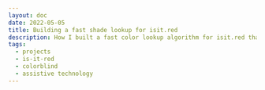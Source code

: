 ```yaml
---
layout: doc
date: 2022-05-05
title: Building a fast shade lookup for isit.red
description: How I built a fast color lookup algorithm for isit.red that works in realtime on mobile devices.
tags:
  - projects
  - is-it-red
  - colorblind
  - assistive technology
---
```


<Title/>

For my colorblind app [isit.red](https://isit.red) I needed a fast algorithm to find the shade of a given color.

The first approach was to naively iterate through the list of colors, calculate the &Delta;E distance to the given color and store the found color's shade in a list. Then I would sort all the matched shades and pick those below a certain &Delta;E threshold and again sort them by number of occurrences. This approach worked reasonably well on desktop but was too slow for mobile devices.

To run the AR View, the algorithm ideally needed to be able to give the shade of one pixel in less than 4ms.

The image analyzer's performance also depended on a very fast lookup algorithm, so I needed to find a better solution.

After some futile attempts and dead-ends, I finally settled on this solution:

## The Lookup Data

1. Downsample the color-space by 4, this reduces the number of colors that I need to store
from 16.7 million (256x256x256) to 262.144 (64x64x64)
2. Iterate through the list of colors and store each color's closest shade in a list where each shade is represented by a single byte, starting at 0

This creates a binary list of 262.144 bytes that's reasonably small for transfer and memory usage.

## The Lookup Algorithm

1. Downsample the given color to the same resolution as the lookup data
2. Calculate the index of the color in the lookup data
3. Read the byte at the index and return the shade that it represents

```js
shade(r, g, b) {
  r = ~~(r / this.samplingFactor);
  g = ~~(g / this.samplingFactor);
  b = ~~(b / this.samplingFactor);

  const p = (r * this.edgeLength * this.edgeLength) + g * this.edgeLength + b;

  return this.map[this.asciiString[p].charCodeAt(0)]
}
```
`r`, `g` and `b` are downsampled to the same resolution as the lookup data, then converted into a single linear index `p` and used to look up the shade in the `map` string, which is the lookup data.

## Performance

The results are pretty good compared to the naive approach:

| implementation | time per 100k lookups | cached |
| -------------- | --------------------- | ------ |
| original       | ~6,000ms              | no     |
| original       | ~86ms                 | yes    |
| new            | ~19ms                 | no     |
| new            | ~16ms                 | yes    |

The new algorithm is about 70 times faster than the original approach and makes AR view much smoother and the image analyzer a lot faster than before.

## Final Thoughts

Overall this gave the app a huge performance boost and made it possible to run the AR view on mobile devices at a very good framerate.

Of course, the color resolution is also 4 times lower, but the difference is not noticeable as the shade map only contains 38 entries.

<Comment/>